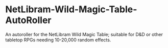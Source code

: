 # NetLibram-Wild-Magic-Table-AutoRoller
An autoroller for the NetLibram Wild Magic Table; suitable for D&amp;D or other tabletop RPGs needing 10-20,000 random effects.
